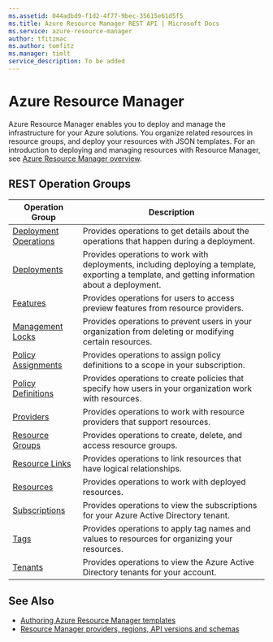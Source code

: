 ```yaml
---
ms.assetid: 044adbd9-f1d2-4f77-9bec-35615e61d5f5
ms.title: Azure Resource Manager REST API | Microsoft Docs
ms.service: azure-resource-manager
author: tfitzmac
ms.author: tomfitz
ms.manager: timlt
service_description: To be added
---
```


# Azure Resource Manager

Azure Resource Manager enables you to deploy and manage the infrastructure for your Azure solutions. You organize related resources in resource groups, and deploy your resources with JSON templates. For an introduction to deploying and managing resources with Resource Manager, see [Azure Resource Manager overview](https://docs.microsoft.com/azure/azure-resource-manager/resource-group-overview).

## REST Operation Groups

| Operation Group                                 | Description |
|-------------------------------------------------|-------------|
| [Deployment Operations](xref:management.azure.com.resourcemanagement.deploymentoperations) | Provides operations to get details about the operations that happen during a deployment. |
| [Deployments](xref:management.azure.com.resourcemanagement.deployments)                    | Provides operations to work with deployments, including deploying a template, exporting a template, and getting information about a deployment. |
| [Features](xref:management.azure.com.resourcemanagement.features)                          | Provides operations for users to access preview features from resource providers. |
| [Management Locks](xref:management.azure.com.resourcemanagement.managementlocks)           | Provides operations to prevent users in your organization from deleting or modifying certain resources. |
| [Policy Assignments](xref:management.azure.com.resourcemanagement.policyassignments)       | Provides operations to assign policy definitions to a scope in your subscription. |
| [Policy Definitions](xref:management.azure.com.resourcemanagement.policydefinitions)       | Provides operations to create policies that specify how users in your organization work with resources. |
| [Providers](xref:management.azure.com.resourcemanagement.providers)                        | Provides operations to work with resource providers that support resources. |
| [Resource Groups](xref:management.azure.com.resourcemanagement.resourcegroups)             | Provides operations to create, delete, and access resource groups. |
| [Resource Links](xref:management.azure.com.resourcemanagement.resourcelinks)               | Provides operations to link resources that have logical relationships. |
| [Resources](xref:management.azure.com.resourcemanagement.resources)                        | Provides operations to work with deployed resources. |
| [Subscriptions](xref:management.azure.com.resourcemanagement.subscriptions)                | Provides operations to view the subscriptions for your Azure Active Directory tenant. |
| [Tags](xref:management.azure.com.resourcemanagement.tags)                                  | Provides operations to apply tag names and values to resources for organizing your resources. |
| [Tenants](xref:management.azure.com.resourcemanagement.tenants)                            | Provides operations to view the Azure Active Directory tenants for your account. |


## See Also

- [Authoring Azure Resource Manager templates](https://docs.microsoft.com/azure/resource-group-authoring-templates?toc=%2fazure%2fazure-resource-manager%2ftoc.yml)
- [Resource Manager providers, regions, API versions and schemas](https://docs.microsoft.com/azure/resource-manager-supported-services?toc=%2fazure%2fazure-resource-manager%2ftoc.yml)
